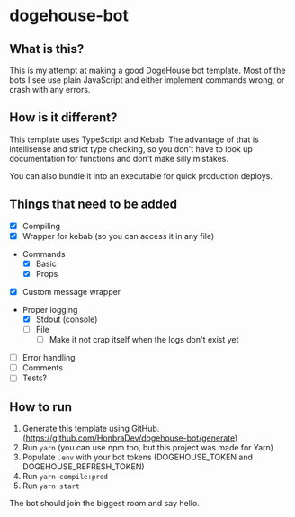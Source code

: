 # dogehouse-bot

## What is this?

This is my attempt at making a good DogeHouse bot template. Most of the bots I see use plain JavaScript and either implement commands wrong, or crash with any errors.

## How is it different?

This template uses TypeScript and Kebab. The advantage of that is intellisense and strict type checking, so you don't have to look up documentation for functions and don't make silly mistakes.

You can also bundle it into an executable for quick production deploys.

## Things that need to be added

- [x] Compiling
- [x] Wrapper for kebab (so you can access it in any file)
- Commands
  - [x] Basic
  - [x] Props
- [x] Custom message wrapper
- Proper logging
  - [x] Stdout (console)
  - [ ] File
    - [ ] Make it not crap itself when the logs don't exist yet
- [ ] Error handling
- [ ] Comments
- [ ] Tests?

## How to run

1. Generate this template using GitHub. (<https://github.com/HonbraDev/dogehouse-bot/generate>)
2. Run `yarn` (you can use npm too, but this project was made for Yarn)
3. Populate `.env` with your bot tokens (DOGEHOUSE_TOKEN and DOGEHOUSE_REFRESH_TOKEN)
4. Run `yarn compile:prod`
5. Run `yarn start`

The bot should join the biggest room and say hello.
